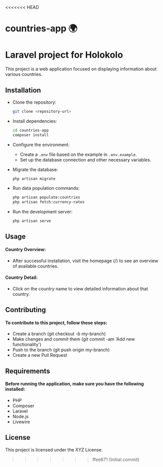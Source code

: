 <<<<<<< HEAD
# countries-app 🌍
Laravel project for Holokolo
=======

This project is a web application focused on displaying information about various countries.

## Installation
* Clone the repository:  
    ```bash
    git clone <repository-url>
    ```
* Install dependencies:  
    ```bash
    cd countries-app
    composer install
    ```
* Configure the environment:
    * Create a `.env` file based on the example in `.env.example`.
    * Set up the database connection and other necessary variables.

* Migrate the database:  
    ```bash
    php artisan migrate
    ```
* Run data population commands:  
    ```bash
    php artisan populate:countries
    php artisan fetch:currency-rates
    ```
* Run the development server:  
    ```bash
    php artisan serve
    ```

## Usage
#### Country Overview: 
* After successful installation, visit the homepage (/) to see an overview of available countries.
#### ️Country Detail: 
* Click on the country name to view detailed information about that country.

## Contributing
#### To contribute to this project, follow these steps:
* Create a branch (git checkout -b my-branch)
* Make changes and commit them (git commit -am 'Add new functionality')
* Push to the branch (git push origin my-branch)
* Create a new Pull Request

## Requirements
#### Before running the application, make sure you have the following installed:
* PHP
* Composer
* Laravel
* Node.js
* Livewire

## License
This project is licensed under the XYZ License.
>>>>>>> ffee671 (Initial commit)
